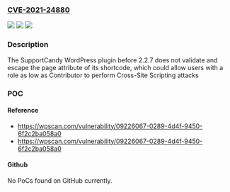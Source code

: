 ### [CVE-2021-24880](https://cve.mitre.org/cgi-bin/cvename.cgi?name=CVE-2021-24880)
![](https://img.shields.io/static/v1?label=Product&message=SupportCandy%20%E2%80%93%20Helpdesk%20%26%20Support%20Ticket%20System&color=blue)
![](https://img.shields.io/static/v1?label=Version&message=2.2.7%3C%202.2.7%20&color=brighgreen)
![](https://img.shields.io/static/v1?label=Vulnerability&message=CWE-79%20Cross-site%20Scripting%20(XSS)&color=brighgreen)

### Description

The SupportCandy WordPress plugin before 2.2.7 does not validate and escape the page attribute of its shortcode, which could allow users with a role as low as Contributor to perform Cross-Site Scripting attacks

### POC

#### Reference
- https://wpscan.com/vulnerability/09226067-0289-4d4f-9450-6f2c2ba058a0
- https://wpscan.com/vulnerability/09226067-0289-4d4f-9450-6f2c2ba058a0

#### Github
No PoCs found on GitHub currently.

